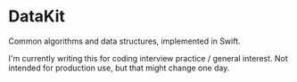 # DataKit
Common algorithms and data structures, implemented in Swift.

I'm currently writing this for coding interview practice / general interest. Not intended for production use, but that might change one day. 
